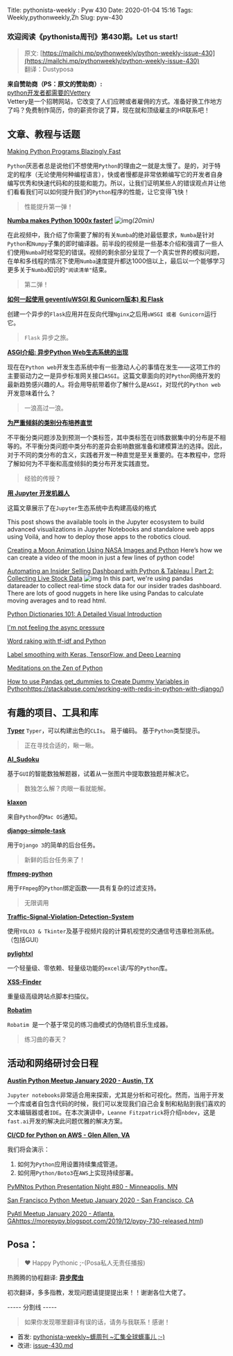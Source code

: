 Title: pythonista-weekly : Pyw 430
Date: 2020-01-04 15:16
Tags: Weekly,pythonweekly,Zh 
Slug: pyw-430

### 欢迎阅读《pythonista周刊》第430期。Let us start!


>原文: [https://mailchi.mp/pythonweekly/python-weekly-issue-430](https://mailchi.mp/pythonweekly/python-weekly-issue-430)  
>翻译：Dustyposa

**来自赞助商（PS：原文的赞助商）:**  
[python开发者都需要的Vettery](https://www.vettery.com/tech?utm_source=newsletter&utm_medium=pythonweekly&utm_term=tech&utm_content=grouped&utm_campaign=ad-77579)  
Vettery是一个招聘网站，它改变了人们应聘或者雇佣的方式。准备好换工作地方了吗？免费制作简历，你的薪资你说了算，现在就和顶级雇主的HR联系吧！


## 文章、教程与话题
[Making Python Programs Blazingly Fast](https://martinheinz.dev/blog/13)

`Python`厌恶者总是说他们不想使用`Python`的理由之一就是太慢了。是的，对于特定的程序（无论使用何种编程语言），快或者慢都是非常依赖编写它的开发者自身编写优秀和快速代码和的技能和能力。所以，让我们证明某些人的错误观点并让他们看看我们可以如何提升我们的`Python`程序的性能，让它变得飞快！

> 性能提升第一弹！

**[Numba makes Python 1000x faster!](https://www.youtube.com/watch?v=x58W9A2lnQc)** ![img](https://gallery.mailchimp.com/e2e180baf855ac797ef407fc7/images/8def3887-e9e9-4a48-95e0-74045a6a23fc.png)*(20min)*

在此视频中，我介绍了你需要了解的有关`Numba`的绝对最低要求，`Numba`是针对`Python`和`Numpy`子集的即时编译器。前半段的视频是一些基本介绍和强调了一些人们使用`Numba`时经常犯的错误。视频的剩余部分呈现了一个真实世界的模拟问题，在单和多线程的情况下使用`Numba`速度提升都达1000倍以上，最后以一个能够学习更多关于`Numba`知识的`"阅读清单"`结束。

> 第二弹！

**[如何一起使用 gevent(uWSGI 和 Gunicorn版本) 和 Flask](https://iximiuz.com/en/posts/flask-gevent-tutorial)**

创建一个异步的`Flask`应用并在反向代理`Nginx`之后用`uWSGI 或者 Gunicorn`运行它。

> `Flask` 异步之旅。

**[ASGI介绍: 异步Python Web生态系统的出现](https://florimond.dev/blog/articles/2019/08/introduction-to-asgi-async-python-web/)**

现在在`Python web`开发生态系统中有一些激动人心的事情在发生——这项工作的主要驱动力之一是异步标准网关接口`ASGI`。这篇文章面向的对`Python`网络开发的最新趋势感兴趣的人。将会用导航带着你了解什么是`ASGI`，对现代的`Python web`开发意味着什么？

> 一浪高过一浪。

**[为严重倾斜的类别分布培养直觉](https://machinelearningmastery.com/how-to-develop-an-intuition-skewed-class-distributions/)**

不平衡分类问题涉及到预测一个类标签，其中类标签在训练数据集中的分布是不相等的。不平衡分类问题中类分布的差异会影响数据准备和建模算法的选择。因此，对于不同的类分布的含义，实践者开发一种直觉是至关重要的。在本教程中，您将了解如何为不平衡和高度倾斜的类分布开发实践直觉。

> 经验的传授？

**[用 Jupyter 开发机器人](https://t.co/xe5GAgWia4)**

这篇文章展示了在`Jupyter`生态系统中去构建高级的格式

This post shows the available tools in the Jupyter ecosystem to build advanced visualizations in Jupyter Notebooks and standalone web apps using Voilá, and how to deploy those apps to the robotics cloud.

[Creating a Moon Animation Using NASA Images and Python](https://nicholasfarrow.com/Creating-a-Moon-Animation-Using-NASA-Images-and-Python/)
Here’s how we can create a video of the moon in just a few lines of python code!

[Automating an Insider Selling Dashboard with Python & Tableau | Part 2: Collecting Live Stock Data](https://www.youtube.com/watch?v=kEVXjrt3LfA) ![img](https://gallery.mailchimp.com/e2e180baf855ac797ef407fc7/images/8def3887-e9e9-4a48-95e0-74045a6a23fc.png)
In this part, we're using pandas datareader to collect real-time stock data for our insider trades dashboard. There are lots of good nuggets in here like using Pandas to calculate moving averages and to read html. 

[Python Dictionaries 101: A Detailed Visual Introduction](https://www.freecodecamp.org/news/python-dictionaries-detailed-visual-introduction/)

[I'm not feeling the async pressure](https://lucumr.pocoo.org/2020/1/1/async-pressure/)

[Word raking with tf-idf and Python](https://igor.mp/blog/2019/12/31/tfidf-python.html)

[Label smoothing with Keras, TensorFlow, and Deep Learning](https://www.pyimagesearch.com/2019/12/30/label-smoothing-with-keras-tensorflow-and-deep-learning/)

[Meditations on the Zen of Python](https://orbifold.xyz/zen-of-python.html)

[How to use Pandas get_dummies to Create Dummy Variables in Python](https://www.marsja.se/how-to-use-pandas-get_dummies-to-create-dummy-variables-in-python)https://stackabuse.com/working-with-redis-in-python-with-django/)

## 有趣的项目、工具和库

**[Typer](https://github.com/tiangolo/typer)**
`Typer`，可以构建出色的`CLIs`。 易于编码。 基于`Python`类型提示。

> 正在寻找合适的，瞅一瞅。

**[AI_Sudoku](https://github.com/neeru1207/AI_Sudoku)**

基于`GUI`的智能数独解题器，试着从一张图片中提取数独题并解决它。

> 数独怎么解？肉眼一看就能解。

**[klaxon](https://github.com/knowsuchagency/klaxon)**

来自`Python`的`Mac OS`通知。



**[django-simple-task](https://github.com/ericls/django-simple-task)**

用于`Django 3`的简单的后台任务。

> 新鲜的后台任务来了！

**[ffmpeg-python](https://github.com/kkroening/ffmpeg-python)**

用于`FFmpeg`的`Python`绑定函数——具有复杂的过滤支持。

> 无限调用

**[Traffic-Signal-Violation-Detection-System](https://github.com/anmspro/Traffic-Signal-Violation-Detection-System)**

使用`YOLO3 & Tkinter`及基于视频片段的计算机视觉的交通信号违章检测系统。（包括GUI）



**[pylightxl](https://github.com/PydPiper/pylightxl)**

一个轻量级、零依赖、轻量级功能的`excel`读/写的`Python`库。



**[XSS-Finder](https://github.com/haroonawanofficial/XSS-Finder)**

重量级高级跨站点脚本扫描仪。



**[Robatim](https://github.com/Sanseer/Robatim)**

`Robatim `是一个基于常见的练习曲模式的伪随机音乐生成器。

> 练习曲的春天？

## 活动和网络研讨会日程

**[Austin Python Meetup January 2020 - Austin, TX](https://www.meetup.com/austinpython/events/lgrbmqybccblb/)**

`Jupyter notebooks`非常适合用来探索，尤其是分析和可视化。然而，当用于开发一个库或者自包含代码的时候，我们可以发现我们自己会复制和粘贴到我们喜欢的文本编辑器或者`IDE`。在本次演讲中，`Leanne Fitzpatrick`将介绍`nbdev`，这是`fast.ai`开发的解决此问题优雅的解决方案。



**[CI/CD for Python on AWS - Glen Allen, VA](https://www.meetup.com/PyRVAUserGroup/events/kktcmrybccblb/)**

我们将会演示：

1. 如何为`Python`应用设置持续集成管道。
2. 如何用`Python/Boto3`在`AWS`上实现持续部署。



[PyMNtos Python Presentation Night #80 - Minneapolis, MN](https://www.meetup.com/PyMNtos-Twin-Cities-Python-User-Group/events/267385506/)

[San Francisco Python Meetup January 2020 - San Francisco, CA](https://www.meetup.com/sfpython/events/xkwxvqybccblb/)

[PyAtl Meetup January 2020 - Atlanta, GA](https://www.meetup.com/python-atlanta/events/xzzgcrybccbmb/)https://morepypy.blogspot.com/2019/12/pypy-730-released.html)

## Posa：
> ❤️ Happy Pythonic ;-(Posa私人无责任播报)  

热腾腾的协程翻译: **[异步爬虫](https://github.com/Dustyposa/goSpider/blob/master/python_advance/%E7%BF%BB%E8%AF%91%E8%AE%A1%E5%88%92/%E5%BC%82%E6%AD%A5%E7%88%AC%E8%99%AB)**

初次翻译，多多指教，发现问题请提提提出来！！谢谢各位大佬了。

----- 分割线 -----

> 如果你发现哪里翻译有误的话，请务与我联系！感谢！
>




- 首发: [pythonista-weekly~蠎周刊 ~汇集全球蠎事儿 ;-)](http://weekly.pychina.org/python-weekly/pyw-430.html)
- 改进: [issue-430.md](https://github.com/PyChina/weekly/blob/master/content/python-weekly/issue#430.md)


